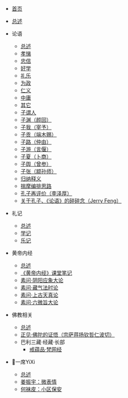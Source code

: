 <!-- docs/_sidebar.md -->

* [首页](/)

<!-- * [Intro](Intro.md) -->
* [总述](总述.md)

* 论语
  
  * [总述](论语/总述.md)
  * [孝悌](论语/孝悌.md)
  * [忠信](论语/忠信.md)
  * [好学](论语/好学.md)
  * [礼乐](论语/礼乐.md)
  * [为政](论语/为政.md)
  * [仁义](论语/仁义.md)
  * [中庸](论语/中庸.md)
  * [其它](论语/其它.md)
  * [子谓人](论语/子谓人.md)
  * [子渊（颜回）](论语/子渊（颜回）.md)
  * [子我（宰予）](论语/子我（宰予）.md)
  * [子贡（端木赐）](论语/子贡（端木赐）.md)
  * [子路（仲由）](论语/子路（仲由）.md)
  * [子游（言偃）](论语/子游（言偃）.md)
  * [子夏（卜商）](论语/子夏（卜商）.md)
  * [子舆（曾参）](论语/子舆（曾参）.md)
  * [子张（颛孙师）](论语/子张（颛孙师）.md)
  * [归纳释义](论语/归纳释义.md)
  * [揣摩编排思路](论语/揣摩编排思路.md)
  <!-- * [理解核心概念](论语/理解核心概念.md) -->
  * [孔子再评价（李泽厚）](论语/孔子再评价（李泽厚）.md)
  * [关于孔子、《论语》的碎碎念（Jerry Feng）](论语/关于孔子、《论语》的碎碎念（芥里）.md)

* 礼记
  
  * [总述](礼记/总述.md)
  * [学记](礼记/学记.md)
  * [乐记](礼记/乐记.md)

* 黄帝内经

  * [总述](黄帝内经/总述.md)
  * [《黄帝内经》课堂笔记](黄帝内经/《黄帝内经》课堂笔记.md)
  * [素问·阴阳应象大论](黄帝内经/素问·阴阳应象大论.md)
  * [素问·藏气法时论](黄帝内经/素问·藏气法时论.md)
  * [素问·上古天真论](黄帝内经/素问·上古天真论.md)
  * [素问·六微旨大论](黄帝内经/素问·六微旨大论.md)

<!-- * 道德经 -->

* 佛教相关

  * [总述](佛教相关/总述.md)
  * [正见·佛陀的证悟（宗萨蒋扬钦哲仁波切）](佛教相关/正见·佛陀的证悟（宗萨蒋扬钦哲仁波切）.md)
  * 巴利三藏·经藏·长部
    * [戒蕴品·梵网经](佛教相关/巴利三藏·经藏·长部/戒蕴品·梵网经.md)

* 一席YiXi
  * [总述](一席Yixi/总述.md)
  * [姜振宇：微表情](一席Yixi/姜振宇：微表情.md)
  * [何袜皮：小区保安](一席Yixi/何袜皮：小区保安.md)

<!-- * 个人
  * [选择工作](个人/选择工作.md) -->

  
